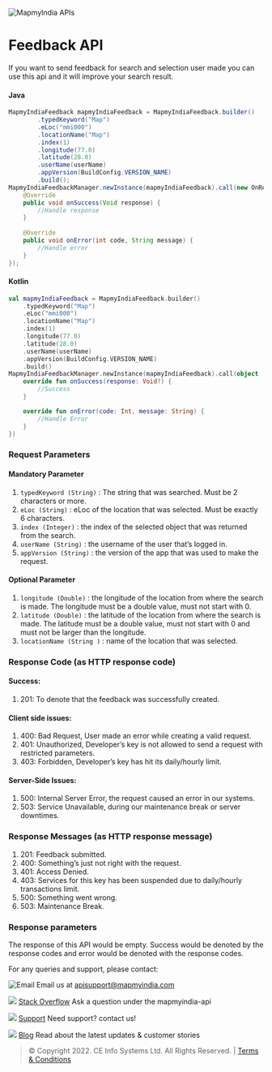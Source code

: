 ![MapmyIndia APIs](https://www.mapmyindia.com/api/img/mapmyindia-api.png)

# Feedback API

If you want to send feedback for search and selection user made you can use this api and it will improve your search result.

#### Java
~~~java
MapmyIndiaFeedback mapmyIndiaFeedback = MapmyIndiaFeedback.builder()  
        .typedKeyword("Map")  
        .eLoc("mmi000")  
        .locationName("Map")
        .index(1)  
        .longitude(77.0)  
        .latitude(28.0)  
        .userName(userName)  
        .appVersion(BuildConfig.VERSION_NAME)  
        .build();  
MapmyIndiaFeedbackManager.newInstance(mapmyIndiaFeedback).call(new OnResponseCallback<Void>() {  
    @Override  
    public void onSuccess(Void response) {  
        //Handle response  
    }  
  
    @Override  
    public void onError(int code, String message) {  
        //Handle error  
    }  
});
~~~
#### Kotlin
~~~kotlin
val mapmyIndiaFeedback = MapmyIndiaFeedback.builder()
    .typedKeyword("Map")
    .eLoc("mmi000")
    .locationName("Map")
    .index(1)
    .longitude(77.0)
    .latitude(28.0)
    .userName(userName)
    .appVersion(BuildConfig.VERSION_NAME)
    .build()
MapmyIndiaFeedbackManager.newInstance(mapmyIndiaFeedback).call(object : OnResponseCallback<Void?> {
    override fun onSuccess(response: Void?) {
        //Success  
    }

    override fun onError(code: Int, message: String) {
        //Handle Error  
    }
})
~~~
### Request Parameters

#### Mandatory Parameter
1.  `typedKeyword (String)` : The string that was searched. Must be 2 characters or more.
2. `eLoc (String)` : eLoc of the location that was selected. Must be exactly 6 characters.
3. `index (Integer)` : the index of the selected object that was returned from the search.
4. `userName (String)` : the username of the user that’s logged in.
5. `appVersion (String)` : the version of the app that was used to make the request.

#### Optional Parameter
1. `longitude (Double)` : the longitude of the location from where the search is made. The longitude must be a double value, must not start with 0.
2.  `latitude (Double)` : the latitude of the location from where the search is made. The latitude must be a double value, must not start with 0 and must not be larger than the longitude.
3.  `locationName (String )` : name of the location that was selected.

### Response Code (as HTTP response code)

#### Success:

1.  201: To denote that the feedback was successfully created.

#### Client side issues:

1.  400: Bad Request, User made an error while creating a valid request.
2.  401: Unauthorized, Developer’s key is not allowed to send a request with restricted parameters.
3.  403: Forbidden, Developer’s key has hit its daily/hourly limit.

#### Server-Side Issues:

1.  500: Internal Server Error, the request caused an error in our systems.
2.  503: Service Unavailable, during our maintenance break or server downtimes.

### Response Messages (as HTTP response message)

1.  201: Feedback submitted.
2.  400: Something’s just not right with the request.
3.  401: Access Denied.
4.  403: Services for this key has been suspended due to daily/hourly transactions limit.
5.  500: Something went wrong.
6.  503: Maintenance Break.

### Response parameters
The response of this API would be empty. Success would be denoted by the response codes and error would be denoted with the response codes.


For any queries and support, please contact:

![Email](https://www.google.com/a/cpanel/mapmyindia.co.in/images/logo.gif?service=google_gsuite)
Email us at [apisupport@mapmyindia.com](mailto:apisupport@mapmyindia.com)

![](https://www.mapmyindia.com/api/img/icons/stack-overflow.png)
[Stack Overflow](https://stackoverflow.com/questions/tagged/mapmyindia-api)
Ask a question under the mapmyindia-api

![](https://www.mapmyindia.com/api/img/icons/support.png)
[Support](https://www.mapmyindia.com/api/index.php#f_cont)
Need support? contact us!

![](https://www.mapmyindia.com/api/img/icons/blog.png)
[Blog](http://www.mapmyindia.com/blog/)
Read about the latest updates & customer stories


> © Copyright 2022. CE Info Systems Ltd. All Rights Reserved. | [Terms & Conditions](http://www.mapmyindia.com/api/terms-&-conditions)


